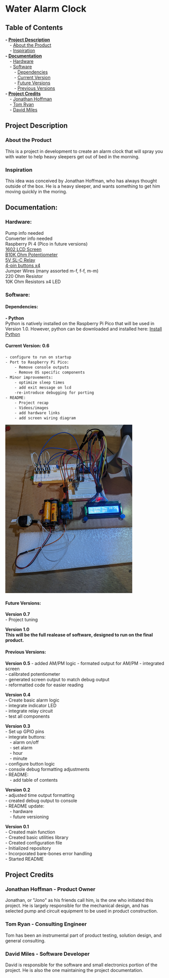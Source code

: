 # Water Alarm Clock

## Table of Contents  
**- [Project Description](#project-description-1)**  
    &emsp;- [About the Product](#about-the-product)  
    &emsp;- [Inspiration](#inspiration)  
**- [Documentation](#documentation-1)**  
    &emsp;- [Hardware](#hardware)  
    &emsp;- [Software](#software)  
    &emsp;&emsp;- [Dependencies](#dependencies)  
    &emsp;&emsp;- [Current Version](#current-version-06)  
    &emsp;&emsp;- [Future Versions](#future-versions)  
    &emsp;&emsp;- [Previous Versions](#previous-versions)  
**- [Project Credits](#project-credits)**  
    &emsp;- [Jonathan Hoffman](#jonathan-hoffman---product-owner)  
    &emsp;- [Tom Ryan](#tom-ryan---consulting-engineer)  
    &emsp;- [David Miles](#david-miles---software-developer)  

## Project Description

### About the Product

This is a project in development to create an alarm clock that will spray you with water to help heavy sleepers get out of bed in the morning.

### Inspiration

This idea was conceived by Jonathan Hoffman, who has always thought outside of the box. He is a heavy sleeper, and wants something to get him moving quickly in the moring.

## Documentation:

### Hardware:

Pump info needed  
Converter info needed  
Raspberry Pi 4 (Pico in future versions)  
[1602 LCD Screen](https://lastminuteengineers.com/arduino-1602-character-lcd-tutorial/)  
[B10K Ohm Potentiometer](https://components101.com/resistors/potentiometer)  
[5V SL-C Relay](https://www.datasheetcafe.com/srd-05vdc-sl-c-datasheet-pdf/)  
[4-pin buttons x4](https://components101.com/switches/push-button)  
Jumper Wires (many assorted m-f, f-f, m-m)  
220 Ohm Resistor  
10K Ohm Resistors x4
LED  

### Software:

#### Dependencies:

**- Python**  
Python is natively installed on the Raspberry Pi Pico that will be used in Version 1.0. However, python can be downloaded and installed here: [Install Python](https://www.python.org/downloads/)

#### Current Version: 0.6  
    - configure to run on startup  
    - Port to Raspberry Pi Pico:  
        - Remove console outputs  
        - Remove OS specific components  
    - Minor improvements:  
        - optimize sleep times
        - add exit message on lcd
        -re-introduce debugging for porting
    - README:  
        - Project recap  
        - Videos/images  
        - add hardware links  
        - add screen wiring diagram  

<img src="./media/version_0.5_set_up.jpg" width="400" alt="v0.5">

#### Future Versions:

**Version 0.7**  
    - Project tuning


**Version 1.0**  
    **This will be the full realease of software, designed to run on the final product.**

#### Previous Versions:

**Version 0.5**
    - added AM/PM logic
    - formated output for AM/PM
    - integrated screen  
    - calibrated potentiometer  
    - generated screen output to match debug output  
    - reformatted code for easier reading

**Version 0.4**  
    - Create basic alarm logic  
    - integrate indicator LED  
    - integrate relay circuit  
    - test all components  


**Version 0.3**  
    - Set up GPIO pins  
    - integrate buttons:  
        &emsp;- alarm on/off  
        &emsp;- set alarm  
        &emsp;- hour  
        &emsp;- minute  
    - configure button logic  
    - console debug formatting adjustments  
    - README:  
        &emsp;- add table of contents  

**Version 0.2**  
    - adjusted time output formatting  
    - created debug output to console  
    - README update:  
        &emsp;- hardware  
        &emsp;- future versioning  

**Version 0.1**  
    - Created main function  
    - Created basic utilities library  
    - Created configuration file  
    - Initialized repository  
    - Incorporated bare-bones error handling  
    - Started README  


## Project Credits

### Jonathan Hoffman - Product Owner
Jonathan, or "Jono" as his friends call him, is the one who initiated this project. He is largely responsible for the mechanical design, and has selected pump and circuit equipment to be used in product construction.

### Tom Ryan - Consulting Engineer
Tom has been an instrumental part of product testing, solution design, and general consulting. 

### David Miles - Software Developer
David is responsible for the software and small electronics portion of the project. He is also the one maintaining the project documentation.